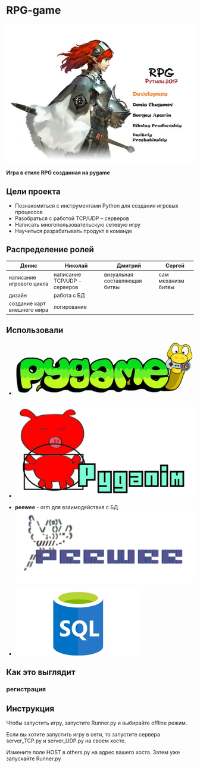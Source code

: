 RPG-game
===

![title](./RPG/IMG/About_game/1.JPG)

**Игра в стиле RPG созданная на pygame**

## Цели проекта
* Познакомиться с инструментами Python для создания игровых процессов
* Разобраться с работой TCP/UDP – серверов
* Написать многопользовательскую сетевую игру
* Научиться разрабатывать продукт в команде

## Распределение ролей
|Денис | Николай | Дмитрий | Сергей |
|---|---|---|---|
|написание игрового цикла| написание TCP/UDP - серверов|визуальная составляющая битвы|сам механизм битвы|
|дизайн|работа с БД|||
|создание карт внешнего мира|логирование|||

## Использовали
* ![pygame](./RPG/IMG/About_game/pygame.JPG)

* ![pyganim](./RPG/IMG/About_game/pyganim.JPG)

* **peewee** - orm для взаимодействия с БД
![peewee](./RPG/IMG/About_game/peewee.JPG)

* ![sql](./RPG/IMG/About_game/sql.JPG)

## Как это выглядит
### регистрация

## Инструкция
Чтобы запустить игру, запустите Runner.py и выбирайте offline режим.

Если вы хотите запустить игру в сети, то запустите cервера server_TCP.py и
server_UDP.py на своем хосте.

Измените поле HOST в others.py на адрес вашего хоста.
Затем уже запускайте Runner.py
